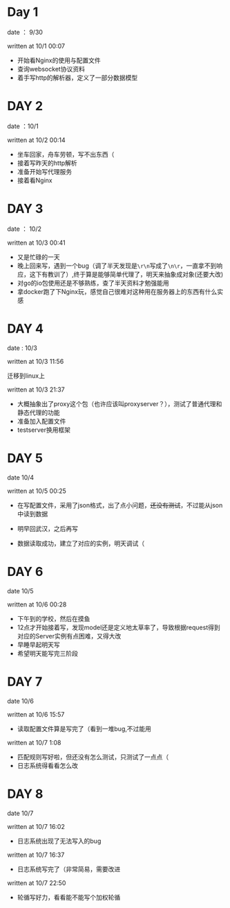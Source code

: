 # Day 1 

date ： 9/30

written at 10/1 00:07

+ 开始看Nginx的使用与配置文件
+ 查询websocket协议资料
+ 着手写http的解析器，定义了一部分数据模型



# DAY 2

date ：10/1

written at 10/2 00:14

+ 坐车回家，舟车劳顿，写不出东西（
+ 接着写昨天的http解析
+ 准备开始写代理服务
+ 接着看Nginx



# DAY 3

date ： 10/2

written at 10/3 00:41 

+ 又是忙碌的一天
+ 晚上回来写，遇到一个bug（调了半天发现是`\r\n`写成了`\n\r`，一直拿不到响应，这下有教训了）,终于算是能够简单代理了，明天来抽象成对象(还要大改)
+ 对go的io包使用还是不够熟练，查了半天资料才勉强能用
+ 拿docker跑了下Nginx玩，感觉自己很难对这种用在服务器上的东西有什么实感


# DAY 4

date :  10/3

written at 10/3 11:56

迁移到linux上

written at 10/3 21:37
 + 大概抽象出了proxy这个包（也许应该叫proxyserver？），测试了普通代理和静态代理的功能
 + 准备加入配置文件
 + testserver换用框架



# DAY 5

date 10/4

written at 10/5 00:25

+ 在写配置文件，采用了json格式，出了点小问题，~~还没有测试~~，不过能从json中读到数据

+ 明早回武汉，之后再写

  

+ 数据读取成功，建立了对应的实例，明天调试（



# DAY 6

date 10/5

written at 10/6 00:28

+ 下午到的学校，然后在摸鱼
+ 12点才开始接着写，发现model还是定义地太草率了，导致根据request得到对应的Server实例有点困难，又得大改
+ 早睡早起明天写
+ 希望明天能写完三阶段

# DAY 7

date 10/6

written at 10/6 15:57

 + 读取配置文件算是写完了（看到一堆bug,不过能用

written at 10/7 1:08

+ 匹配规则写好啦，但还没有怎么测试，只测试了一点点（
+ 日志系统得看看怎么改

# DAY 8

date 10/7

written at 10/7 16:02 

  + 日志系统出现了无法写入的bug

written at 10/7 16:37

  + 日志系统写完了（非常简易，需要改进

written at 10/7 22:50 

+ 轮循写好力，看看能不能写个加权轮循

